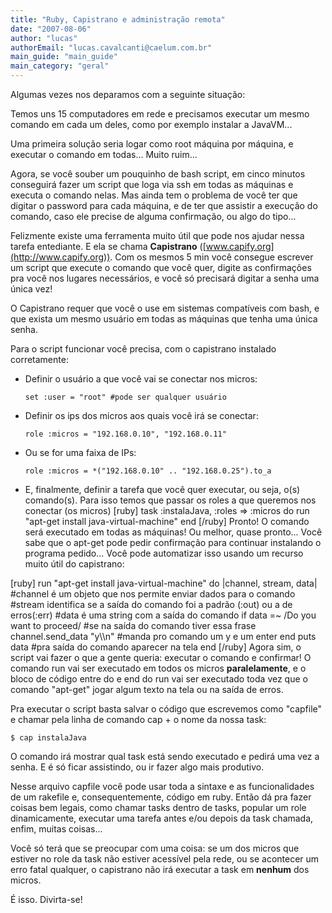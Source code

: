 ```yaml
---
title: "Ruby, Capistrano e administração remota"
date: "2007-08-06"
author: "lucas"
authorEmail: "lucas.cavalcanti@caelum.com.br"
main_guide: "main_guide"
main_category: "geral"
---
```


Algumas vezes nos deparamos com a seguinte situação:

Temos uns 15 computadores em rede e precisamos executar um mesmo comando em cada um deles, como por exemplo instalar a JavaVM...

Uma primeira solução seria logar como root máquina por máquina, e executar o comando em todas... Muito ruim...

Agora, se você souber um pouquinho de bash script, em cinco minutos conseguirá fazer um script que loga via ssh em todas as máquinas e executa o comando nelas. Mas ainda tem o problema de você ter que digitar o password para cada máquina, e de ter que assistir a execução do comando, caso ele precise de alguma confirmação, ou algo do tipo...

Felizmente existe uma ferramenta muito útil que pode nos ajudar nessa tarefa entediante. E ela se chama **Capistrano** ([www.capify.org](http://www.capify.org)). Com os mesmos 5 min você consegue escrever um script que execute o comando que você quer, digite as confirmações pra você nos lugares necessários, e você só precisará digitar a senha uma única vez!

O Capistrano requer que você o use em sistemas compatíveis com bash, e que exista um mesmo usuário em todas as máquinas que tenha uma única senha.

Para o script funcionar você precisa, com o capistrano instalado corretamente:

- Definir o usuário a que você vai se conectar nos micros:
    
    `set :user = "root" #pode ser qualquer usuário`

- Definir os ips dos micros aos quais você irá se conectar:
    
    `role :micros = "192.168.0.10", "192.168.0.11"`

- Ou se for uma faixa de IPs:
    
    `role :micros = *("192.168.0.10" .. "192.168.0.25").to_a`

- E, finalmente, definir a tarefa que você quer executar, ou seja, o(s) comando(s). Para isso temos que passar os roles a que queremos nos conectar (os micros) \[ruby\] task :instalaJava, :roles =&gt; :micros do run "apt-get install java-virtual-machine" end \[/ruby\]
Pronto! O comando será executado em todas as máquinas! Ou melhor, quase pronto... Você sabe que o apt-get pode pedir confirmação para continuar instalando o programa pedido... Você pode automatizar isso usando um recurso muito útil do capistrano:

\[ruby\] run "apt-get install java-virtual-machine" do |channel, stream, data| #channel é um objeto que nos permite enviar dados para o comando #stream identifica se a saída do comando foi a padrão (:out) ou a de erros(:err) #data é uma string com a saída do comando if data =~ /Do you want to proceed/ #se na saída do comando tiver essa frase channel.send\_data "y\\\\n" #manda pro comando um y e um enter end puts data #pra saída do comando aparecer na tela end \[/ruby\] Agora sim, o script vai fazer o que a gente queria: executar o comando e confirmar! O comando run vai ser executado em todos os micros **paralelamente**, e o bloco de código entre do e end do run vai ser executado toda vez que o comando "apt-get" jogar algum texto na tela ou na saída de erros.

Pra executar o script basta salvar o código que escrevemos como "capfile" e chamar pela linha de comando cap + o nome da nossa task:

`$ cap instalaJava`

O comando irá mostrar qual task está sendo executado e pedirá uma vez a senha. E é só ficar assistindo, ou ir fazer algo mais produtivo.

Nesse arquivo capfile você pode usar toda a sintaxe e as funcionalidades de um rakefile e, consequentemente, código em ruby. Então dá pra fazer coisas bem legais, como chamar tasks dentro de tasks, popular um role dinamicamente, executar uma tarefa antes e/ou depois da task chamada, enfim, muitas coisas...

Você só terá que se preocupar com uma coisa: se um dos micros que estiver no role da task não estiver acessível pela rede, ou se acontecer um erro fatal qualquer, o capistrano não irá executar a task em **nenhum** dos micros.

É isso. Divirta-se!
